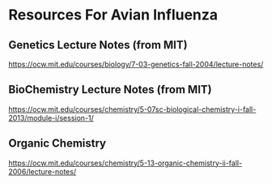 # Resources For Avian Influenza

## Genetics Lecture Notes (from MIT)
https://ocw.mit.edu/courses/biology/7-03-genetics-fall-2004/lecture-notes/

## BioChemistry Lecture Notes (from MIT)
https://ocw.mit.edu/courses/chemistry/5-07sc-biological-chemistry-i-fall-2013/module-i/session-1/


## Organic Chemistry
https://ocw.mit.edu/courses/chemistry/5-13-organic-chemistry-ii-fall-2006/lecture-notes/

